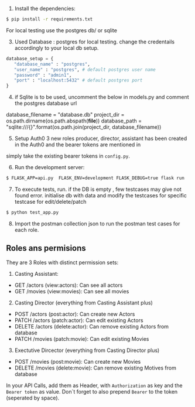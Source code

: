 

1. Install the dependencies:
```bash
$ pip install -r requirements.txt
```
For local testing use the postgres db/ or sqlite

3. Used Database : postgres for local testing. change the credentails accordingly to your local db setup.
 ```python
database_setup = {
    "database_name" : "postgres",
    "user_name" : "postgres", # default postgres user name
    "password" : "admin1", 
    "port" : "localhost:5432" # default postgres port
}
```

4. if Sqlite is to be used, uncomment the below in models.py and comment the postgres database url

database_filename = "database.db"
project_dir = os.path.dirname(os.path.abspath(__file__))
database_path = "sqlite:///{}".format(os.path.join(project_dir, database_filename))


5. Setup Auth0
3 new roles producer, director, assistant has been created in the Auth0 and the bearer tokens are mentioned in

simply take the existing bearer tokens in `config.py`.


6. Run the development server:
  ```bash 
  $ FLASK_APP=api.py  FLASK_ENV=development FLASK_DEBUG=true flask run
  ```

7. To execute tests, run. if the DB is empty , few testcases may give not found error. initialise db with data and
modify the testcases for specific testcase for edit/delete/patch
```bash 
$ python test_app.py
```

8. Import  the postman collection json to run the postman test cases for each role.



##  Roles ans permisions

They are 3 Roles with distinct permission sets:

1. Casting Assistant:
  - GET /actors (view:actors): Can see all actors
  - GET /movies (view:movies): Can see all movies
2. Casting Director (everything from Casting Assistant plus)
  - POST /actors (post:actor): Can create new Actors
  - PATCH /actors (patch:actor): Can edit existing Actors
  - DELETE /actors (delete:actor): Can remove existing Actors from database
  - PATCH /movies (patch:movie): Can edit existing Movies
3. Exectutive Dircector (everything from Casting Director plus)
  - POST /movies (post:movie): Can create new Movies
  - DELETE /movies (delete:movie): Can remove existing Motives from database

In your API Calls, add them as Header, with `Authorization` as key and the `Bearer token` as value. Don´t forget to also
prepend `Bearer` to the token (seperated by space).

